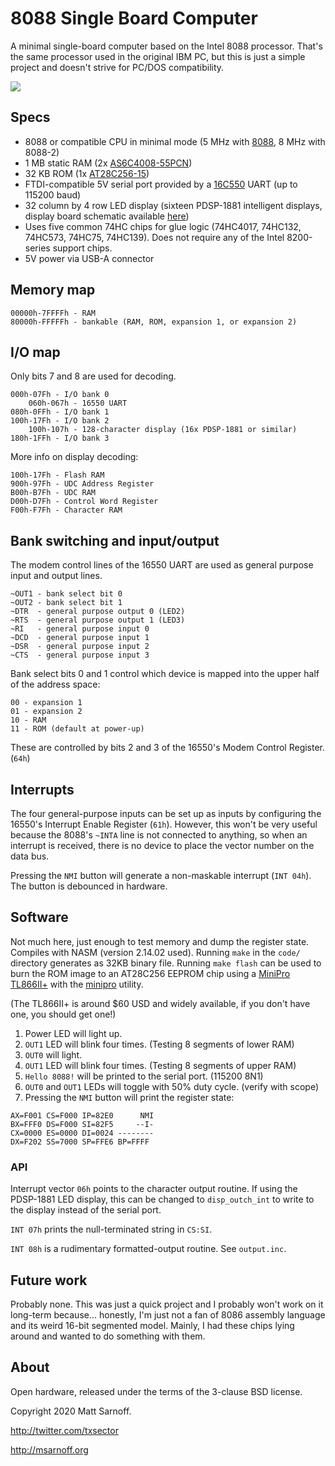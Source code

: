 # 8088 Single Board Computer

A minimal single-board computer based on the Intel 8088 processor.
That's the same processor used in the original IBM PC, but this is just a
simple project and doesn't strive for PC/DOS compatibility.

![](https://pbs.twimg.com/media/EYRXZCHUYAA31Lq?format=jpg&name=large)

## Specs
- 8088 or compatible CPU in minimal mode (5 MHz with [8088](https://www.jameco.com/z/8088-Major-Brands-IC-8088-8-Bit-HMOS-MPU_52142.html), 8 MHz with 8088-2)
- 1 MB static RAM (2x [AS6C4008-55PCN](https://www.mouser.com/ProductDetail/Alliance-Memory/AS6C4008-55PCN?qs=%2Fha2pyFaduhSIt5XfNvHc%2FWglHK486gNG4HA%2F19hDPofxZgoFVNuaw%3D%3D))
- 32 KB ROM (1x [AT28C256-15](https://www.jameco.com/z/28C256-15-Major-Brands-IC-28C256-16-EEPROM-256K-Bit-CMOS-Parallel_74843.html))
- FTDI-compatible 5V serial port provided by a [16C550](https://www.jameco.com/shop/ProductDisplay?catalogId=10001&langId=-1&storeId=10001&productId=288809) UART (up to 115200 baud)
- 32 column by 4 row LED display (sixteen PDSP-1881 intelligent displays,
  display board schematic available [here](https://github.com/74hc595/kicad-intelligent-displays))
- Uses five common 74HC chips for glue logic (74HC4017, 74HC132, 74HC573,
  74HC75, 74HC139). Does not require any of the Intel 8200-series support chips.
- 5V power via USB-A connector

## Memory map

```
00000h-7FFFFh - RAM
80000h-FFFFFh - bankable (RAM, ROM, expansion 1, or expansion 2)
```

## I/O map

Only bits 7 and 8 are used for decoding.

```
000h-07Fh - I/O bank 0
    060h-067h - 16550 UART
080h-0FFh - I/O bank 1
100h-17Fh - I/O bank 2
    100h-107h - 128-character display (16x PDSP-1881 or similar)
180h-1FFh - I/O bank 3
```

More info on display decoding:

```
100h-17Fh - Flash RAM
900h-97Fh - UDC Address Register
B00h-B7Fh - UDC RAM
D00h-D7Fh - Control Word Register
F00h-F7Fh - Character RAM
```

## Bank switching and input/output

The modem control lines of the 16550 UART are used as general purpose input and
output lines.

```
~OUT1 - bank select bit 0
~OUT2 - bank select bit 1
~DTR  - general purpose output 0 (LED2)
~RTS  - general purpose output 1 (LED3)
~RI   - general purpose input 0
~DCD  - general purpose input 1
~DSR  - general purpose input 2
~CTS  - general purpose input 3
```

Bank select bits 0 and 1 control which device is mapped into the upper half of
the address space:

```
00 - expansion 1
01 - expansion 2
10 - RAM
11 - ROM (default at power-up)
```

These are controlled by bits 2 and 3 of the 16550's Modem Control Register.
(`64h`)

## Interrupts

The four general-purpose inputs can be set up as inputs by configuring the
16550's Interrupt Enable Register (`61h`). However, this won't be very useful
because the 8088's `~INTA` line is not connected to anything, so when an
interrupt is received, there is no device to place the vector number on the data
bus.

Pressing the `NMI` button will generate a non-maskable interrupt (`INT 04h`).
The button is debounced in hardware.

## Software

Not much here, just enough to test memory and dump the register state. Compiles
with NASM (version 2.14.02 used). Running `make` in the `code/` directory
generates as 32KB binary file. Running `make flash` can be used to burn the
ROM image to an AT28C256 EEPROM chip using a [MiniPro TL866II+](https://www.amazon.com/tl866ii-plus/s?k=tl866ii+plus)
with the [minipro](https://gitlab.com/DavidGriffith/minipro/) utility.

(The TL866II+ is around $60 USD and widely available, if you don't have one,
you should get one!)

1. Power LED will light up.
2. `OUT1` LED will blink four times. (Testing 8 segments of lower RAM)
3. `OUT0` will light.
4. `OUT1` LED will blink four times. (Testing 8 segments of upper RAM)
5. `Hello 8088!` will be printed to the serial port. (115200 8N1)
6. `OUT0` and `OUT1` LEDs will toggle with 50% duty cycle. (verify with scope)
7. Pressing the `NMI` button will print the register state:

```
AX=F001 CS=F000 IP=82E0      NMI
BX=FFF0 DS=F000 SI=82F5     --I-
CX=0000 ES=0000 DI=0024 --------
DX=F202 SS=7000 SP=FFE6 BP=FFFF
```

### API

Interrupt vector `06h` points to the character output routine. If using the
PDSP-1881 LED display, this can be changed to `disp_outch_int` to write to the
display instead of the serial port.

`INT 07h` prints the null-terminated string in `CS:SI`.

`INT 08h` is a rudimentary formatted-output routine. See `output.inc`.

## Future work

Probably none. This was just a quick project and I probably won't work on it
long-term because... honestly, I'm just not a fan of 8086 assembly language and
its weird 16-bit segmented model. Mainly, I had these chips lying around and
wanted to do something with them.

## About

Open hardware, released under the terms of the 3-clause BSD license.

Copyright 2020 Matt Sarnoff.

http://twitter.com/txsector

http://msarnoff.org
